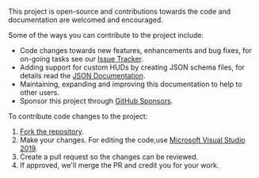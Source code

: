 This project is open-source and contributions towards the code and documentation are welcomed and encouraged.

Some of the ways you can contribute to the project include:
* Code changes towards new features, enhancements and bug fixes, for on-going tasks see our [Issue Tracker][issues-link].
* Adding support for custom HUDs by creating JSON schema files, for details read the [JSON Documentation][json-link].
* Maintaining, expanding and improving this documentation to help to other users.
* Sponsor this project through [GitHub Sponsors][sponsors-link].

To contribute code changes to the project:
1. [Fork the repository][repo-link].
2. Make your changes. For editing the code,use [Microsoft Visual Studio 2019][vs-link].
3. Create a pull request so the changes can be reviewed.
4. If approved, we'll merge the PR and credit you for your work.

<!-- MARKDOWN LINKS -->
[repo-link]: https://github.com/CriticalFlaw/TF2HUD.Editor
[issues-link]: https://github.com/CriticalFlaw/TF2HUD.Editor/issues
[json-link]: https://www.criticalflaw.ca/TF2HUD.Editor/json/
[docs-link]: https://www.criticalflaw.ca/TF2HUD.Editor/
[sponsors-link]: https://github.com/sponsors/CriticalFlaw
[vs-link]: https://visualstudio.microsoft.com/